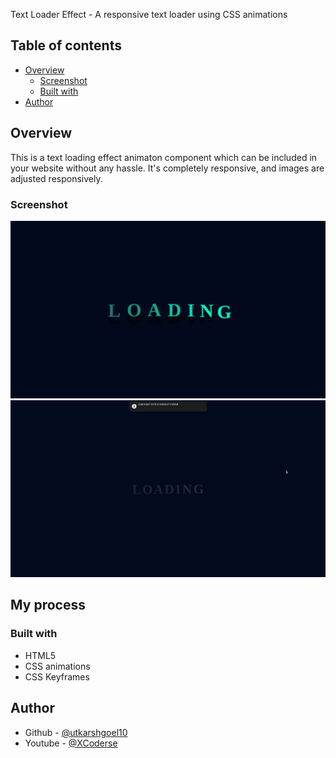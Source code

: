Text Loader Effect - A responsive text loader using CSS animations

## Table of contents

- [Overview](#overview)
  - [Screenshot](#screenshot)
  - [Built with](#built-with)
- [Author](#author)

## Overview

This is a text loading effect animaton component which can be included in your website without any hassle. It's completely responsive, and images are adjusted responsively.

### Screenshot

![](./demo/demo.png)
![](./demo/demo.gif)

## My process

### Built with

- HTML5
- CSS animations
- CSS Keyframes

## Author

- Github - [@utkarshgoel10](https://github.com/utkarshgoel10)
- Youtube - [@XCoderse](https://www.youtube.com/channel/UCStJJmtgJnLoTKBRi9cOQSg)
